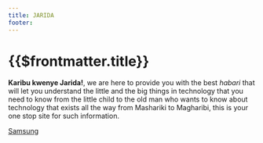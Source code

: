 ```yaml
---
title: JARIDA
footer:
---
```


# {{$frontmatter.title}}

**Karibu kwenye Jarida!**, we are here to provide you with the best *habari* that will let you understand the little and the big things in technology that you need to know from the little child to the old man who wants to know about technology that exists all the way from Mashariki to Magharibi, this is your one stop site for such information.

[Samsung](/Jarida/Samsung)